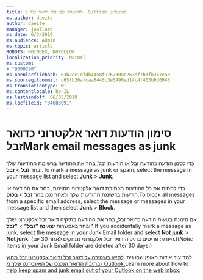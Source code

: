 ```yaml
---
title: להתעסק עם זבל ודואר זבל ב- Outlook באינטרנט
ms.author: daeite
author: daeite
manager: joallard
ms.date: 6/3/2019
ms.audience: Admin
ms.topic: article
ROBOTS: NOINDEX, NOFOLLOW
localization_priority: Normal
ms.custom:
- "9000290"
ms.openlocfilehash: 63b2ee1dfdb4458f9767300c263df7b3fb367ea8
ms.sourcegitcommit: c65fb26afcaa8446c3e5490ed14c4f403b9d0945
ms.translationtype: MT
ms.contentlocale: he-IL
ms.lasthandoff: 06/03/2019
ms.locfileid: "34683091"
---
```

# <a name="mark-email-messages-as-junk"></a><span data-ttu-id="07152-102">סימון הודעות דואר אלקטרוני כדואר זבל</span><span class="sxs-lookup"><span data-stu-id="07152-102">Mark email messages as junk</span></span>

<span data-ttu-id="07152-103">כדי לסמן הודעה כהודעה זבל או הודעות זבל, בחר את ההודעה ברשימת ההודעות שלך ובחר **זבל** > **זבל**.</span><span class="sxs-lookup"><span data-stu-id="07152-103">To mark a message as junk or spam, select the message in your message list and select **Junk** > **Junk**.</span></span>

<span data-ttu-id="07152-104">כדי לחסום את כל ההודעות מכתובת דואר אלקטרוני מסוימת, בחר את ההודעה או הודעות ברשימת ההודעות שלך ולאחר מכן בחר **זבל** > **בלוק**.</span><span class="sxs-lookup"><span data-stu-id="07152-104">To block all messages from a specific email address, select the message or messages in your message list and then select **Junk** > **Block**.</span></span>

<span data-ttu-id="07152-105">אם סימנת בטעות הודעה כדואר זבל, בחר את ההודעה בתיקיה דואר זבל אלקטרוני שלך ובחר באפשרות **שאינה "זבל"** > **"זבל"**.</span><span class="sxs-lookup"><span data-stu-id="07152-105">If you accidentally mark a message as junk, select the message in your Junk Email folder and select **Not junk** > **Not junk**.</span></span> <span data-ttu-id="07152-106">(*הערה:* פריטים בתיקיה דואר זבל אלקטרוני נמחקים לאחר 30 יום.)</span><span class="sxs-lookup"><span data-stu-id="07152-106">(*Note:* Items in your Junk Email folder are deleted after 30 days.)</span></span>

<span data-ttu-id="07152-107">למד עוד אודות האופן שבו ניתן [לסייע בשמירה על דואר זבל ודואר אלקטרוני זבל מחוץ בתיבת הדואר הנכנס של האינטרנט שלך מ- Outlook.](https://support.office.com/article/db786e79-54e2-40cc-904f-d89d57b7f41d)</span><span class="sxs-lookup"><span data-stu-id="07152-107">Learn more about how to [help keep spam and junk email out of your Outlook on the web inbox.](https://support.office.com/article/db786e79-54e2-40cc-904f-d89d57b7f41d)</span></span>